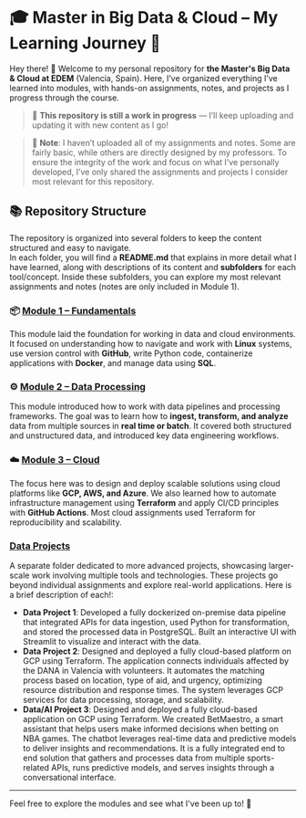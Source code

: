 # 🎓 Master in Big Data & Cloud – My Learning Journey 🌟
Hey there! 👋 Welcome to my personal repository for **the Master's Big Data & Cloud at EDEM** (Valencia, Spain). Here, I’ve organized everything I’ve learned into modules, with hands-on assignments, notes, and projects as I progress through the course.

> 🚧 **This repository is still a work in progress** — I’ll keep uploading and updating it with new content as I go!

> 📌 **Note**: I haven’t uploaded all of my assignments and notes. Some are fairly basic, while others are directly designed by my professors. To ensure the integrity of the work and focus on what I’ve personally developed, I’ve only shared the assignments and projects I consider most relevant for this repository.

## 📚 Repository Structure
The repository is organized into several folders to keep the content structured and easy to navigate.<br>
In each folder, you will find a **README.md** that explains in more detail what I have learned, along with descriptions of its content and **subfolders** for each tool/concept. Inside these subfolders, you can explore my most relevant assignments and notes (notes are only included in Module 1).

### 📦 [Module 1 – Fundamentals](MODULE_1) 
This module laid the foundation for working in data and cloud environments. It focused on understanding how to navigate and work with **Linux** systems, use version control with **GitHub**, write Python code, containerize applications with **Docker**, and manage data using **SQL**.

### ⚙️ [Module 2 – Data Processing](MODULE_2)
This module introduced how to work with data pipelines and processing frameworks. The goal was to learn how to **ingest, transform, and analyze** data from multiple sources in **real time or batch**. It covered both structured and unstructured data, and introduced key data engineering workflows.

### ☁️ [Module 3 – Cloud](MODULE_3)
The focus here was to design and deploy scalable solutions using cloud platforms like **GCP, AWS, and Azure**. We also learned how to automate infrastructure management using **Terraform** and apply CI/CD principles with **GitHub Actions**. Most cloud assignments used Terraform for reproducibility and scalability.

### [Data Projects](DATA_PROJECTS)
A separate folder dedicated to more advanced projects, showcasing larger-scale work involving multiple tools and technologies. These projects go beyond individual assignments and explore real-world applications. Here is a brief description of each!:
- **Data Project 1**: Developed a fully dockerized on-premise data pipeline that integrated APIs for data ingestion, used Python for transformation, and stored the processed data in PostgreSQL. Built an interactive UI with Streamlit to visualize and interact with the data.
- **Data Project 2**: Designed and deployed a fully cloud-based platform on GCP using Terraform. The application connects individuals affected by the DANA in Valencia with volunteers. It automates the matching process based on location, type of aid, and urgency, optimizing resource distribution and response times. The system leverages GCP services for data processing, storage, and scalability.
- **Data/AI Project 3**: Designed and deployed a fully cloud-based application on GCP using Terraform. We created BetMaestro, a smart assistant that helps users make informed decisions when betting on NBA games. The chatbot leverages real-time data and predictive models to deliver insights and recommendations. It is a fully integrated end to end solution that gathers and processes data from multiple sports-related APIs, runs predictive models, and serves insights through a conversational interface.

---

Feel free to explore the modules and see what I've been up to! 🌱 

